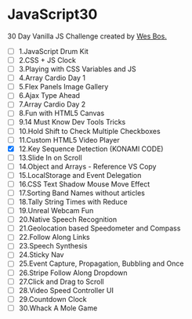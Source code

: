 # JavaScript30
30 Day Vanilla JS Challenge created by [Wes Bos.](https://javascript30.com/) 


- [ ] 1.JavaScript Drum Kit
- [ ] 2.CSS + JS Clock
- [ ] 3.Playing with CSS Variables and JS
- [ ] 4.Array Cardio Day 1
- [ ] 5.Flex Panels Image Gallery
- [ ] 6.Ajax Type Ahead
- [ ] 7.Array Cardio Day 2
- [ ] 8.Fun with HTML5 Canvas
- [ ] 9.14 Must Know Dev Tools Tricks
- [ ] 10.Hold Shift to Check Multiple Checkboxes
- [ ] 11.Custom HTML5 Video Player
- [x] 12.Key Sequence Detection (KONAMI CODE)
- [ ] 13.Slide In on Scroll
- [ ] 14.Object and Arrays - Reference VS Copy
- [ ] 15.LocalStorage and Event Delegation
- [ ] 16.CSS Text Shadow Mouse Move Effect
- [ ] 17.Sorting Band Names without articles
- [ ] 18.Tally String Times with Reduce
- [ ] 19.Unreal Webcam Fun
- [ ] 20.Native Speech Recognition
- [ ] 21.Geolocation based Speedometer and Compass
- [ ] 22.Follow Along Links
- [ ] 23.Speech Synthesis
- [ ] 24.Sticky Nav
- [ ] 25.Event Capture, Propagation, Bubbling and Once
- [ ] 26.Stripe Follow Along Dropdown
- [ ] 27.Click and Drag to Scroll
- [ ] 28.Video Speed Controller UI
- [ ] 29.Countdown Clock
- [ ] 30.Whack A Mole Game
